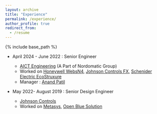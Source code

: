 ```yaml
---
layout: archive
title: "Experience"
permalink: /experience/
author_profile: true
redirect_from:
  - /resume
---
```


{% include base_path %}


* April 2024 - June 2022 : Senior Engineer
  * [AICT Engineering](https://www.innovativecontroltech.com/) (A Part of Nordomatic Group)
  * Worked on [Honeywell WebsN4](https://www.honeywellbuildings.in/bms/building-control-system/webs-n4), [Johnson Controls FX](https://www.johnsoncontrols.com/building-automation-and-controls/facility-explorer), [Schenider Electric EcoStruxure](https://www.se.com/us/en/product-range/62111-ecostruxure-building-operation-software/#overview)
  * Manager : [Anand Patil](https://www.linkedin.com/in/anand-patil-b6579319/)

* May 2022- August 2019 : Senior Design Engineer
  * [Johnson Controls](https://www.johnsoncontrols.com/)
  * Worked on [Metasys](https://www.johnsoncontrols.com/building-automation-and-controls/building-automation-systems-bas), [Open Blue Solution](https://www.johnsoncontrols.com/openblue)
  